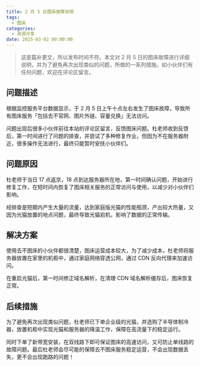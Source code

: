 ```yaml
---
title: 2 月 5 日图床故障说明
tags:
  - 图床
categories:
  - 资源分享
date: 2025-03-02 00:00:00
---
```


> 这是篇补更文，所以发布时间不符。本文对 2 月 5 日的图床故障进行详细说明，并为了避免再次出现类似的问题，所做的一系列措施。如小伙伴们有任何问题，欢迎在评论区留言。

<!-- more -->

## 问题描述

根据监控服务平台数据显示，于 2 月 5 日上午十点左右发生了图床故障，导致所有图床服务「包括去不官网、图片外链、容量兑换」无法访问。

问题出现后很多小伙伴前往本站的评论区留言，反馈图床问题。杜老师收到反馈后，第一时间进行了问题的排查，并尝试了多种修复作业，但因为不在服务器附近，很多操作无法进行，最终只能暂时安抚小伙伴们。

## 问题原因

杜老师于当日 17 点返京，18 点到达服务器所在地，第一时间确认问题，开始进行修复工作，在短时间内恢复了图床相关服务的正常访问与使用，以减少对小伙伴们影响。

经排查是短期内产生大量的流量，达到家庭版光猫的性能瓶颈，产出较大热量，又因为光猫放置的地点问题，最终导致光猫宕机，影响了数据的正常传输。

## 解决方案

使用去不图床的小伙伴都很清楚，图床运营成本较大，为了减少成本，杜老师将服务器放置在家里的机柜中，通过家庭网络穿透公网，通过 CDN 反向代理来加速访问。

在重启光猫后，第一时间修正域名解析，在清理 CDN 域名解析缓存后，图床恢复正常。

## 后续措施

为了避免再次出现类似问题，杜老师已下单企业级的光猫，并选购了半导体制冷器，放置机柜中实现光猫和服务器的降温工作，保障在高流量下的稳定运行。

同时下单了新带宽安装，在双线路下即可保证图床的高速访问，又可防止单线路的故障问题。最后杜老师会尽可能的保障去不图床服务稳定运营，不会出现数据丢失，更不会出现跑路的问题！